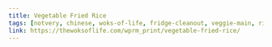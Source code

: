 ```yaml
---
title: Vegetable Fried Rice
tags: [notvery, chinese, woks-of-life, fridge-cleanout, veggie-main, rice, dinner]
link: https://thewoksoflife.com/wprm_print/vegetable-fried-rice/
---
```


